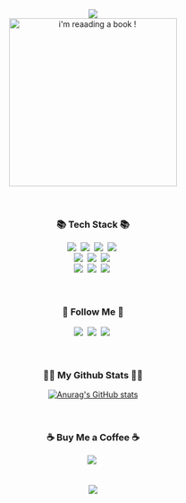<div align="center">
  <img src="https://capsule-render.vercel.app/api?type=waving&color=gradient&height=200&section=header&text=Hi!%20I%27m%20Krittin!&fontAlign=50&fontAlignY=50&fontSize=90&fontColor=ffffff&animation=fadeIn">
</div> 
    
<div align="center">
  <img src="https://tuliptgr.github.io/randominclass/img/kkrittin.png" alt="i'm reaading a book !" width="300" >
</div>
<br><br>

<h3 align="center">📚 Tech Stack 📚</h3>
<div align="center">
  <img src="https://img.shields.io/badge/C%2B%2B-00599C?style=for-the-badge&logo=c%2B%2B&logoColor=white"/></a>&nbsp 
  <img src="https://img.shields.io/badge/Python-14354C?style=for-the-badge&logo=python&logoColor=white"/></a>&nbsp 
  <img src="https://img.shields.io/badge/HTML5-E34F26?style=for-the-badge&logo=html5&logoColor=white"/></a>&nbsp 
  <img src="https://img.shields.io/badge/CSS3-1572B6?style=for-the-badge&logo=css3&logoColor=white"/></a>&nbsp 
  <br>
  <img src="https://img.shields.io/badge/JavaScript-323330?style=for-the-badge&logo=javascript&logoColor=F7DF1E"/></a>&nbsp 
  <img src="https://img.shields.io/badge/PHP-777BB4?style=for-the-badge&logo=php&logoColor=white"/></a>&nbsp 
  <img src="https://img.shields.io/badge/MySQL-00000F?style=for-the-badge&logo=mysql&logoColor=white"/></a>&nbsp 
  <br>
  <img src="https://img.shields.io/badge/Bootstrap-563D7C?style=for-the-badge&logo=bootstrap&logoColor=white"/></a>&nbsp 
  <img src="https://img.shields.io/badge/VIM-%2311AB00.svg?&style=for-the-badge&logo=vim&logoColor=white"/></a>&nbsp 
  <img src="https://img.shields.io/badge/VIM-%2311AB00.svg?&style=for-the-badge&logo=vim&logoColor=white"/></a>&nbsp 
  <br>
</div>
<br><br>

<h3 align="center">🕺 Follow Me 🕺</h3>
<div align='center'>
  <a href="https://www.facebook.com/suea.krittin/"><img src="https://img.shields.io/badge/Facebook-1877F2?style=for-the-badge&logo=facebook&logoColor=white" /></a>&nbsp
  <a href="https://www.instagram.com/kk_suea/"><img src="https://img.shields.io/badge/Instagram-E4405F?style=for-the-badge&logo=instagram&logoColor=white" /></a>&nbsp
  <a href="mailto:krittinkunaree@gmail.com"><img src="https://img.shields.io/badge/Gmail-D14836?style=for-the-badge&logo=gmail&logoColor=white" /></a>&nbsp
</div>
<br><br>

<h3 align="center">👨‍💻 My Github Stats 👨‍💻</h3>
<div align="center">
  <a href="https://github.com/anuraghazra/github-readme-stats"><img alt="Anurag's GitHub stats" src="https://github-readme-stats.vercel.app/api?username=tuliptgr&hide_title=true&show_icons=true&include_all_commits=true&disable_animations=true&theme=omni" /></a>
</div>
<br><br>

<h3 align="center">☕ Buy Me a Coffee ☕</h3>
<div align='center'>
  <a href="https://www.buymeacoffee.com/tuliptgr"><img src="https://img.shields.io/badge/buy_me_a_coffee-f7d501?style=for-the-badge&logo=buy-me-a-coffee&logoColor=black" /></a>&nbsp
</div>
<br><br>

<div align='center'>
  <a href="#"><img src="https://visitor-badge.glitch.me/badge?page_id=tuliptgr?style=for-the-badge&logo=appveyor"></a>
</div>
<br><br>




<!--
**tuliptgr/tuliptgr** is a ✨ _special_ ✨ repository because its `README.md` (this file) appears on your GitHub profile.

Here are some ideas to get you started:

- 🔭 I’m currently working on ...
- 🌱 I’m currently learning ...
- 👯 I’m looking to collaborate on ...
- 🤔 I’m looking for help with ...
- 💬 Ask me about ...
- 📫 How to reach me: ...
- 😄 Pronouns: ...
- ⚡ Fun fact: ...
-->
